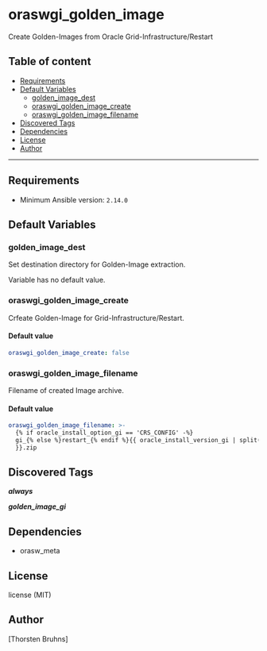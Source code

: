 # oraswgi_golden_image

Create Golden-Images from Oracle Grid-Infrastructure/Restart

## Table of content

- [Requirements](#requirements)
- [Default Variables](#default-variables)
  - [golden_image_dest](#golden_image_dest)
  - [oraswgi_golden_image_create](#oraswgi_golden_image_create)
  - [oraswgi_golden_image_filename](#oraswgi_golden_image_filename)
- [Discovered Tags](#discovered-tags)
- [Dependencies](#dependencies)
- [License](#license)
- [Author](#author)

---

## Requirements

- Minimum Ansible version: `2.14.0`


## Default Variables

### golden_image_dest

Set destination directory for Golden-Image extraction.

Variable has no default value.

### oraswgi_golden_image_create

Crfeate Golden-Image for Grid-Infrastructure/Restart.

#### Default value

```YAML
oraswgi_golden_image_create: false
```

### oraswgi_golden_image_filename

Filename of created Image archive.

#### Default value

```YAML
oraswgi_golden_image_filename: >-
  {% if oracle_install_option_gi == 'CRS_CONFIG' -%}
  gi_{% else %}restart_{% endif %}{{ oracle_install_version_gi | split('.') | first
  }}.zip
```

## Discovered Tags

**_always_**

**_golden_image_gi_**


## Dependencies

- orasw_meta

## License

license (MIT)

## Author

[Thorsten Bruhns]
